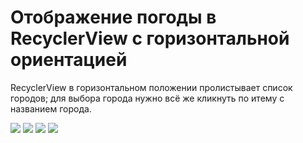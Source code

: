 # Отображение погоды в RecyclerView с горизонтальной ориентацией

RecyclerView в горизонтальном положении пролистывает список городов; для выбора города нужно всё же кликнуть по итему с названием города.

<img src="https://i.imgur.com/9il7Qoi.png">
<img src="https://i.imgur.com/ENzGB8T.png">
<img src="https://i.imgur.com/lP4SR8u.png">
<img src="https://i.imgur.com/MVc0Tbb.png">